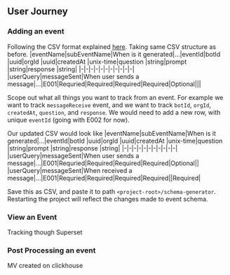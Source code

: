 ## User Journey

### Adding an event
Following the CSV format explained [here](./03_specification_and_data_model.md#event-csv-parser). Taking same CSV structure as before.
|eventName|subEventName|When is it generated|...|eventId|botId \|uuid|orgId \|uuid|createdAt \|unix-time|question \|string|prompt  \|string|response \|string|
|-|-|-|-|-|-|-|-|-|-|-|
|userQuery|messageSent|When user sends a message|...|E001|Requried|Required|Required|Required|Optional|||

Scope out what all things you want to track from an event. For example we want to track `messageReceive` event, and we want to track `botId`, `orgId`, `createdAt`, `question`, and `response`. We would need to add a new row, with unique `eventId` (going with E002 for now).

Our updated CSV would look like
|eventName|subEventName|When is it generated|...|eventId|botId \|uuid|orgId \|uuid|createdAt \|unix-time|question \|string|prompt  \|string|response \|string|
|-|-|-|-|-|-|-|-|-|-|-|
|userQuery|messageSent|When user sends a message|...|E001|Requried|Required|Required|Required|Optional||
|userQuery|messageSent|When received a message|...|E001|Requried|Required|Required|Required||Required|

Save this as CSV, and paste it to path `<project-root>/schema-generator`. Restarting the project will reflect the changes made to event schema.

### View an Event
Tracking though Superset

### Post Processing an event
MV created on clickhouse
